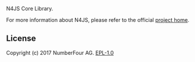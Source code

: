 <!---
Copyright (c) 2017 NumberFour AG.
All rights reserved. This program and the accompanying materials
are made available under the terms of the Eclipse Public License v1.0
which accompanies this distribution, and is available at
http://www.eclipse.org/legal/epl-v10.html

Contributors:
  NumberFour AG - Initial API and implementation
--->

N4JS Core Library.

For more information about N4JS, please refer to the official [project home](https://numberfour.github.io/n4js).

## License

Copyright (c) 2017 NumberFour AG.
[EPL-1.0](http://www.eclipse.org/legal/epl-v10.html)
